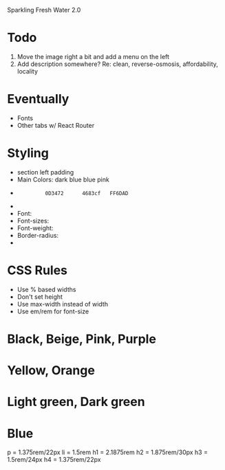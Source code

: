 Sparkling Fresh Water 2.0

# Todo
1. Move the image right a bit and add a menu on the left
2. Add description somewhere? Re: clean, reverse-osmosis, affordability, locality

# Eventually
- Fonts
- Other tabs w/ React Router

# Styling
- section left padding
- Main Colors: dark blue    blue    pink
-              0D3472      4683cf   FF6DAD
-
- Font:
- Font-sizes:
- Font-weight:
- Border-radius:
-

# CSS Rules
- Use % based widths
- Don't set height
- Use max-width instead of width
- Use em/rem for font-size

# Black, Beige, Pink, Purple
# Yellow, Orange
# Light green, Dark green
# Blue

p = 1.375rem/22px
li = 1.5rem
h1 = 2.1875rem
h2 = 1.875rem/30px
h3 = 1.5rem/24px
h4 = 1.375rem/22px

